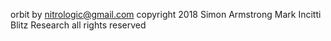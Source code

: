 orbit by nitrologic@gmail.com 
copyright 2018 Simon Armstrong Mark Incitti Blitz Research
all rights reserved